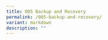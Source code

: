 ```yaml
---
title: 005 Backup and Recovery
permalink: /005-backup-and-recovery/
variant: markdown
description: ""
---
```

